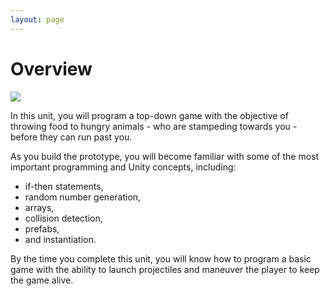 ```yaml
---
layout: page
---
```


# Overview

<img class="overview-image" src="https://connect-prd-cdn.unity.com/20190516/learn/images/bf8d3473-c257-4b77-baec-74c0e35d554a_p21080pBanner.png">

In this unit, you will program a top-down game with the objective of throwing food to hungry animals - who are stampeding towards you - before they can run past you.

As you build the prototype, you will become familiar with some of the most important programming and Unity concepts, including:
* if-then statements,
* random number generation,
* arrays,
* collision detection,
* prefabs,
* and instantiation.

By the time you complete this unit, you will know how to program a basic game with the ability to launch projectiles and maneuver the player to keep the game alive.

<!-- Pull in repostitory-scope variables from _data/page.yml -->
